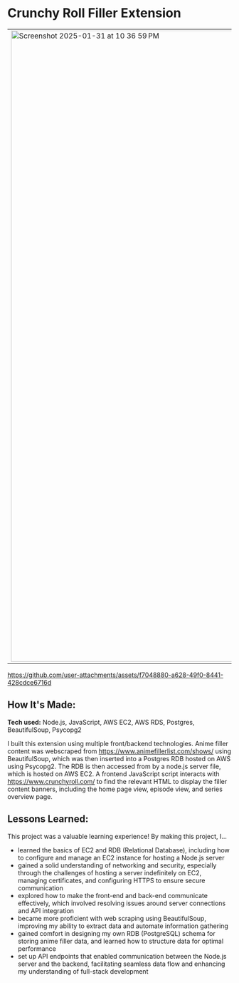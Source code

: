 # Crunchy Roll Filler Extension

<table>
  <tr>
    <td><img width="1416" alt="Screenshot 2025-01-31 at 10 36 59 PM" src="https://github.com/user-attachments/assets/0cd6860b-de6b-4def-85f6-b4a2affb6751" /></td>
    <td>
      Crunchy Roll Filler Extension is an extension for Google Chrome that allows users to identify anime filler episodes across dozens of anime series, allowing users to skip filler content irrelevant to the main story!
    </td>
  </tr>
</table>



https://github.com/user-attachments/assets/f7048880-a628-49f0-8441-428cdce6716d



## How It's Made:

**Tech used:** Node.js, JavaScript, AWS EC2, AWS RDS, Postgres, BeautifulSoup, Psycopg2

I built this extension using multiple front/backend technologies. Anime filler content was webscraped from https://www.animefillerlist.com/shows/ using BeautifulSoup, which was then inserted into a Postgres RDB hosted on AWS using Psycopg2.
The RDB is then accessed from by a node.js server file, which is hosted on AWS EC2. A frontend JavaScript script interacts with https://www.crunchyroll.com/ to find the relevant HTML to display the filler content banners, including the home page view, episode view, and series overview page.

## Lessons Learned:

This project was a valuable learning experience! By making this project, I...

- learned the basics of EC2 and RDB (Relational Database), including how to configure and manage an EC2 instance for hosting a Node.js server
- gained a solid understanding of networking and security, especially through the challenges of hosting a server indefinitely on EC2, managing certificates, and configuring HTTPS to ensure secure communication
- explored how to make the front-end and back-end communicate effectively, which involved resolving issues around server connections and API integration
- became more proficient with web scraping using BeautifulSoup, improving my ability to extract data and automate information gathering
- gained comfort in designing my own RDB (PostgreSQL) schema for storing anime filler data, and learned how to structure data for optimal performance
- set up API endpoints that enabled communication between the Node.js server and the backend, facilitating seamless data flow and enhancing my understanding of full-stack development
